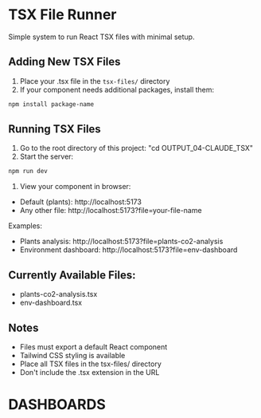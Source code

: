 # TSX File Runner

Simple system to run React TSX files with minimal setup.

## Adding New TSX Files
1. Place your .tsx file in the `tsx-files/` directory
2. If your component needs additional packages, install them:
```bash
npm install package-name
```

## Running TSX Files
1. Go to the root directory of this project:
   "cd OUTPUT_04-CLAUDE_TSX"
2. Start the server:
```bash
npm run dev
```

1. View your component in browser:
- Default (plants): http://localhost:5173
- Any other file: http://localhost:5173?file=your-file-name

Examples:
- Plants analysis: http://localhost:5173?file=plants-co2-analysis
- Environment dashboard: http://localhost:5173?file=env-dashboard

## Currently Available Files:
- plants-co2-analysis.tsx
- env-dashboard.tsx

## Notes
- Files must export a default React component
- Tailwind CSS styling is available
- Place all TSX files in the tsx-files/ directory
- Don't include the .tsx extension in the URL
# DASHBOARDS
